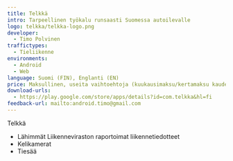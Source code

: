 ```yaml
---
title: Telkkä
intro: Tarpeellinen työkalu runsaasti Suomessa autoilevalle 
logo: telkka/telkka-logo.png
developer:
  - Timo Polvinen
traffictypes: 
  - Tieliikenne
environments:
  - Android
  - Web
language: Suomi (FIN), Englanti (EN)
price: Maksullinen, useita vaihtoehtoja (kuukausimaksu/kertamaksu kaudeksi)
download-urls: 
  - https://play.google.com/store/apps/details?id=com.telkka&hl=fi
feedback-url: mailto:android.timo@gmail.com
---
```


Telkkä

- Lähimmät Liikenneviraston raportoimat liikennetiedotteet
- Kelikamerat
- Tiesää
